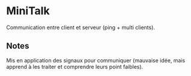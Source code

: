 MiniTalk
====================

Communication entre client et serveur (ping + multi clients).

## Notes

Mis en application des signaux pour communiquer (mauvaise idée, mais apprend à les traiter et comprendre leurs point faibles).
